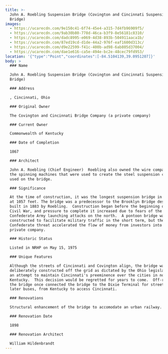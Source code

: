 ```yaml
---
title: >-
  John A. Roebling Suspension Bridge (Covington and Cincinnati Suspension
  Bridge)
images:
  - https://ucarecdn.com/9e150c41-6f74-45e4-a315-7d4fb96909f5/
  - https://ucarecdn.com/9ab30b80-778d-46ca-b3f9-8e56181c8310/
  - https://ucarecdn.com/dadc8995-e069-4d38-893b-504911aaca1b/
  - https://ucarecdn.com/87ed19cd-d1de-44a2-976f-eaf1600d313c/
  - https://ucarecdn.com/d9e22599-f41c-400b-ad98-6ab805d37004/
  - https://ucarecdn.com/dae1e616-ca5e-494e-bc2e-48cec79fd953/
location: '{"type":"Point","coordinates":[-84.5104139,39.0951207]}'
body: >
  ### Name

  John A. Roebling Suspension Bridge (Covington and Cincinnati Suspension
  Bridge)

  ### Address

  , Cincinnati, Ohio

  ### Original Owner

  The Covington and Cincinnati Bridge Company (a private company)

  ### Current Owner

  Commonwealth of Kentucky

  ### Date of Completion

  1867

  ### Architect

  John A. Roebling (Chief Engineer)  Roebling also owned the wire company and
  the spinning machines that were used to create the steel suspension cables
  used on the bridge.

  ### Significance

  At the time of construction, it was the longest suspension bridge in the world
  at 1057 feet. The bridge was a predecessor to the Brooklyn Bridge designed and
  built in 1883 by Roebling.  Construction began before the beginning of the
  Civil War, and pressure to complete it increased due to fears of the
  Confederate Army launching attacks on the north.  A pontoon bridge was
  constructed to facilitate military traffic in the short term, but the
  Confederate threat accelerated the flow of money from investors into the
  private company. 

  ### Historic Status

  Listed in NRHP on May 15, 1975

  ### Unique Features

  Although the streets of Cincinnati and Covington align, the bridge was
  deliberately constructed off the grid as dictated by the Ohio legislature in
  an attempt to maintain Cincinnati's preeminence over the cities in northern
  Kentucky.  This decision would be regretted for years to come.  Off-ramps from
  the bridge once connected the bridge to the Dixie Terminal for streetcars, and
  later buses, from Kentucky to access Cincinnati.

  ### Renovations

  Structural enhancement of the bridge to accomodate an urban railway.

  ### Renovation Date

  1898

  ### Renovation Architect

  William Hildenbrandt
---
```

